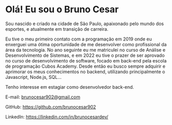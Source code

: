 # Olá! Eu sou o Bruno Cesar

Sou nascido e criado na cidade de São Paulo, apaixonado pelo mundo dos esportes, e atualmente em transição de carreira.

Eu tive o meu primeiro contato com a programação em 2019 onde eu enxerguei uma ótima oportunidade de me desenvolver como profissional da área da
tecnologia. No ano seguinte eu me matriculei no curso de Análise e Desenvolvimento de Sistemas, e em 2022 eu tive o prazer de ser aprovado no
curso de desenvolvimento de software, focado em back-end pela escola de programação Cubos Academy.
Desde então eu busco sempre adquirir e aprimorar os meus conhecimentos no backend, utilizando principalmente o Javascript, Node.js, SQL...

Tenho interesse em estagiar como desenvolvedor back-end.

E-mail:
brunocesar902@gmail.com

GitHub: 
https://github.com/brunocesar902

LinkedIn:
https://linkedin.com/in/brunocesardev/
